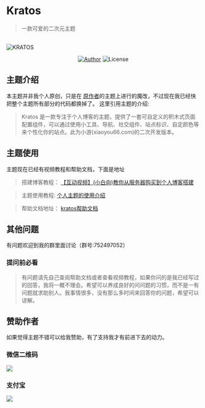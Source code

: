 <h1>Kratos</h1>

> 一款可爱的二次元主题
> 
<br/>

<img src="https://xiaoyou66.com/wp-content/uploads/2019/10/20191013113909.png" alt="KRATOS"/>

<p align="center">
<a href="https://xiaoyou66.com"><img alt="Author" src="https://img.shields.io/badge/Author-xiaoyou-red.svg?style=flat-square"/></a>
<img alt="License" src="https://img.shields.io/github/license/xb2016/kratos-pjax.svg?style=flat-square"/>
</p>


## 主题介绍
本主题并非我个人原创，只是在  [原作者](https://github.com/xb2016/kratos-pjax)的主题上进行的魔改，不过现在我已经快把整个主题所有部分的代码都换掉了。
这里引用主题的介绍:
> Kratos 是一款专注于个人博客的主题，提供了一套可自定义的积木式页面配置组件，可以通过使用小工具、导航、社交组件、站点标识、自定颜色等来个性化你的站点。此为小游(xiaoyou66.com)的二次开发版本。

## 主题使用
主题现在已经有视频教程和帮助文档，下面是地址
> 搭建博客教程：
[【互动视频】(小白向)教你从服务器购买到个人博客搭建](https://www.bilibili.com/video/av67033126)

> 主题使用教程:
> [个人主题的使用介绍](https://www.bilibili.com/video/av69975328)

> 帮助文档地址：
> [kratos帮助文档](http://help.xiaoyou66.com/)

## 其他问题
有问题欢迎到我的群里面讨论（群号:752497052）
### 提问前必看
> 有问题请先自己查阅帮助文档或者查看视频教程，如果你问的是我已经写过的回答，我将一概不理会。希望可以养成良好的问问题的习惯，而不是一有问题就求助别人。我事情很多，没有那么多时间来回答你的问题，希望可以谅解。
## 赞助作者
如果觉得主题不错可以给我赞助，有了支持我才有前进下去的动力。
###  微信二维码
![](https://xiaoyou66.com/wp-content/uploads/2019/03/mm_facetoface_collect_qrcode_1553935372531.png)
### 支付宝
![](https://xiaoyou66.com/wp-content/uploads/2019/03/1553935348345.png)










